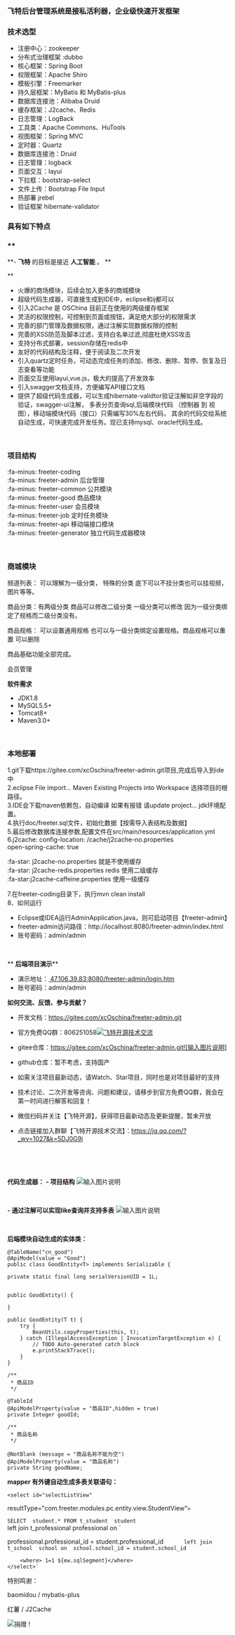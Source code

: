 ###   **飞特后台管理系统是接私活利器，企业级快速开发框架**

 
###  **技术选型** 

- 注册中心：zookeeper
- 分布式治理框架 :dubbo
- 核心框架：Spring Boot
- 权限框架：Apache Shiro
- 模板引擎：Freemarker
- 持久层框架：MyBatis 和 MyBatis-plus
- 数据库连接池：Alibaba Druid
- 缓存框架：J2cache、Redis
- 日志管理：LogBack
- 工具类：Apache Commons、HuTools
- 视图框架：Spring MVC
- 定时器：Quartz
- 数据库连接池：Druid
- 日志管理：logback
- 页面交互：layui
- 下拉框：bootstrap-select
- 文件上传：Bootstrap File Input
- 热部署 jrebel
- 验证框架 hibernate-validator



### 
### **具有如下特点** 

###  **

 **-  **飞特** 的目标是接近 **人工智能** 。
** 

** 
- 火爆的商场模块，后续会加入更多的商城模块
- 超级代码生成器，可直接生成到IDE中，eclipse和ij都可以
- 引入2Cache 是 OSChina 目前正在使用的两级缓存框架
- 灵活的权限控制，可控制到页面或按钮，满足绝大部分的权限需求
- 完善的部门管理及数据权限，通过注解实现数据权限的控制
- 完善的XSS防范及脚本过滤，支持白名单过滤,彻底杜绝XSS攻击
- 支持分布式部署，session存储在redis中
- 友好的代码结构及注释，便于阅读及二次开发
- 引入quartz定时任务，可动态完成任务的添加、修改、删除、暂停、恢复及日志查看等功能
- 页面交互使用layui,vue.js，极大的提高了开发效率
- 引入swagger文档支持，方便编写API接口文档
- 提供了超级代码生成器，可以生成hibernate-validtor验证注解如非空字段的验证，swagger-ui注解，
多表分页查询sql,后端模块代码 （控制器 到 视图），移动端模块代码（接口）只需编写30%左右代码，
其余的代码交给系统自动生成，可快速完成开发任务。现已支持mysql、oracle代码生成。 


<br>

###  **项目结构** 


:fa-minus: freeter-coding<br>
:fa-minus: freeter-admin 后台管理 <br>
:fa-minus: freeter-common 公共模块<br>
:fa-minus: freeter-good 商品模块<br>
:fa-minus: freeter-user 会员模块<br>
:fa-minus: freeter-job  定时任务模块<br>
:fa-minus: freeter-api 移动端接口模块<br>
:fa-minus: freeter-generator 独立代码生成器模块 

<br> 

 

###  **商城模块** 




频道列表： 可以理解为一级分类， 特殊的分类 底下可以不挂分类也可以挂视频，图片等等。

商品分类：有两级分类  商品可以修改二级分类 一级分类可以修改 因为一级分类绑定了规格而二级分类没有。

商品规格： 可以设置通用规格 也可以与一级分类绑定设置规格。商品规格可以重置 可以删除

商品基础功能全部完成。

会员管理

 **软件需求** 
- JDK1.8
- MySQL5.5+
- Tomcat8+
- Maven3.0+

<br>

### 本地部署




1.git下载https://gitee.com/xcOschina/freeter-admin.git项目,完成后导入到ide中 <br>
2.eclipse File import... Maven Existing Projects into Workspace 选择项目的根路径。<br>
3.IDE会下载maven依赖包，自动编译 如果有报错 请update project... jdk环境配置。<br>
4.执行doc/freeter.sql文件，初始化数据【按需导入表结构及数据】<br>
5.最后修改数据库连接参数,配置文件在src/main/resources/application.yml<br>
6.j2cache:
    config-location: /cache/j2cache-no.properties     
    open-spring-cache: true  

 :fa-star: j2cache-no.properties    就是不使用缓存 <br>
 :fa-star: j2cache-redis.properties redis 使用二级缓存<br>
 :fa-star:j2cache-caffeine.properties 使用一级缓存<br>

7.在freeter-coding目录下，执行mvn clean install
<br>
8、如何运行
- Eclipse或IDEA运行AdminApplication.java，则可启动项目【freeter-admin】
- freeter-admin访问路径：http://localhost:8080/freeter-admin/index.html
- 账号密码：admin/admin




<br>
 
 ** **后端项目演示**** 
- 演示地址：<a href="http://47.106.39.83:8080/freeter-admin/login.html"  target="_blank">
47.106.39.83:8080/freeter-admin/login.htm</a>
- 账号密码：admin/admin




**如何交流、反馈、参与贡献？** 
- 开发文档：https://gitee.com/xcOschina/freeter-admin.git
- 官方免费QQ群：806251058<a target="_blank" href="//shang.qq.com/wpa/qunwpa?idkey=4469c242246546fbe5548083e31b154f5f27df10c777c9ace61b094fbf7d922f"><img border="0" src="//pub.idqqimg.com/wpa/images/group.png" alt="飞特开源技术交流" title="飞特开源技术交流"></a>
- gitee仓库：https://gitee.com/xcOschina/freeter-admin.git![输入图片说明]

- github仓库：暂不考虑，支持国产
- 如需关注项目最新动态，请Watch、Star项目，同时也是对项目最好的支持
- 技术讨论、二次开发等咨询、问题和建议，请移步到官方免费QQ群，我会在第一时间进行解答和回复！
- 微信扫码并关注【飞特开源】，获得项目最新动态及更新提醒，暂未开放<br>
- 点击链接加入群聊【飞特开源技术交流】：https://jq.qq.com/?_wv=1027&k=5DJ0G9i

<br>
<br>
<br>

**代码生成器：**
 **- 项目结构** 
![输入图片说明](https://images.gitee.com/uploads/images/2018/0822/091848_caa9c86a_728634.png "在这里输入图片标题")

<br>

 **- 通过注解可以实现like查询并支持多表** 
![输入图片说明](https://images.gitee.com/uploads/images/2018/0822/091350_1abba2da_728634.png "屏幕截图.png")




<br>

**后端模块自动生成的实体类：**

    @TableName("cn_good") 
    @ApiModel(value = "Good")
    public class GoodEntity<T> implements Serializable {

	private static final long serialVersionUID = 1L;


	public GoodEntity() {
		
	}
	
	public GoodEntity(T t) {
		try {
			BeanUtils.copyProperties(this, t);
		} catch (IllegalAccessException | InvocationTargetException e) {
			// TODO Auto-generated catch block
			e.printStackTrace();
		}
	}

	/**
	 * 商品ID
	 */
	
	@TableId 					
	@ApiModelProperty(value = "商品ID",hidden = true)
	private Integer goodId;
	
	/**
	 * 商品名称
	 */
				
	@NotBlank (message = "商品名称不能为空") 			
	@ApiModelProperty(value = "商品名称")
	private String goodName;
	

**mapper 有外键自动生成多表关联语句：**

`<select id="selectListView"  `

resultType="com.freeter.modules.pc.entity.view.StudentView"`>`

`SELECT  student.* FROM t_student  student `			   
        left join  t_professional  professional on `

 professional.professional_id = student.professional_id 	`	   
        left join t_school  school on  school.school_id = student.school_id   `
      
        <where> 1=1 ${ew.sqlSegment}</where>
	</select>`
	



特别鸣谢：


baomidou / mybatis-plus

 红薯 / J2Cache

![捐赠](http://img.cnadmart.com/20180621/f4bb4447a6894653b2da80fcd745390a.jpg "捐赠") !